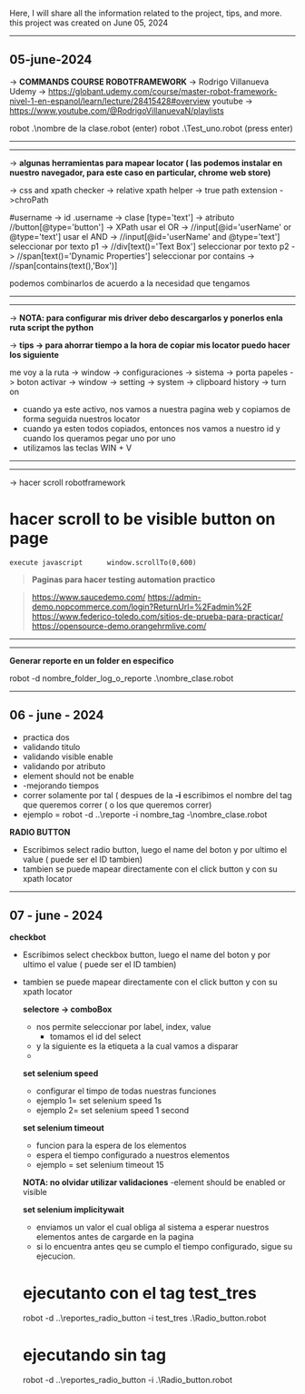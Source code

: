 Here, I will share all the information related to the project, tips, and more. this project was created on June 05, 2024


---------------------------------------------------------------------------------------------
05-june-2024
---------------------------------------------------------------------------------------------

-> **COMMANDS COURSE ROBOTFRAMEWORK** -> Rodrigo Villanueva
Udemy -> https://globant.udemy.com/course/master-robot-framework-nivel-1-en-espanol/learn/lecture/28415428#overview
youtube -> https://www.youtube.com/@RodrigoVillanuevaN/playlists

robot .\nombre de la clase.robot (enter)
robot .\Test_uno.robot (press enter)


---------------------------------------------------------------------------------------------
---------------------------------------------------------------------------------------------

-> **algunas herramientas para mapear locator ( las podemos instalar en nuestro navegador, para este caso en particular, chrome web store)**

-> css and xpath checker
-> relative xpath helper
-> true path extension
->chroPath


#username -> id
.username -> clase
[type='text'] -> atributo
//button[@type='button'] -> XPath
usar el OR -> //input[@id='userName' or @type='text']
usar el AND -> //input[@id='userName' and @type='text']
seleccionar por texto p1 -> //div[text()='Text Box']
seleccionar por texto p2 -> //span[text()='Dynamic Properties']
seleccionar por contains -> //span[contains(text(),'Box')]

podemos combinarlos de acuerdo a la necesidad que tengamos

---------------------------------------------------------------------------------------------
---------------------------------------------------------------------------------------------
-> **NOTA: para configurar mis driver debo descargarlos y ponerlos enla ruta script the python**

-> **tips -> para ahorrar tiempo a la hora de copiar mis locator puedo hacer los siguiente**

me voy a la ruta
-> window -> configuraciones -> sistema -> porta papeles -> boton activar
-> window -> setting -> system -> clipboard history -> turn on
- cuando ya este activo, nos vamos a nuestra pagina web y copiamos de forma seguida nuestros locator
- cuando ya esten todos copiados, entonces nos vamos a nuestro id y cuando los queramos pegar uno por uno
- utilizamos las teclas WIN + V


---------------------------------------------------------------------------------------------
---------------------------------------------------------------------------------------------
-> hacer scroll robotframework
# hacer scroll to be visible button on page
    execute javascript      window.scrollTo(0,600)


> **Paginas para hacer testing automation practico**

> https://www.saucedemo.com/
> https://admin-demo.nopcommerce.com/login?ReturnUrl=%2Fadmin%2F
> https://www.federico-toledo.com/sitios-de-prueba-para-practicar/
> https://opensource-demo.orangehrmlive.com/

---------------------------------------------------------------------------------------------
---------------------------------------------------------------------------------------------
**Generar reporte en un folder en especifico**

robot -d nombre_folder_log_o_reporte .\nombre_clase.robot

---------------------------------------------------------------------------------------------
06 - june - 2024
---------------------------------------------------------------------------------------------

- practica dos
- validando titulo
- validando visible enable
- validando por atributo
- element should not be enable
- -mejorando tiempos
- correr solamente por tal ( despues de la **-i** escribimos el nombre del tag que queremos correr ( o los que queremos correr)
- ejemplo = robot -d ..\reporte -i nombre_tag -\nombre_clase.robot


**RADIO BUTTON**

- Escribimos select radio button, luego el name del boton y por ultimo el value ( puede ser el ID tambien)
- tambien se puede mapear directamente con el click button y con su xpath locator

---------------------------------------------------------------------------------------------
07 - june - 2024
---------------------------------------------------------------------------------------------

**checkbot**
- Escribimos select checkbox button, luego el name del boton y por ultimo el value ( puede ser el ID tambien)
- tambien se puede mapear directamente con el click button y con su xpath locator

  **selectore -> comboBox**
  - nos permite seleccionar por label, index, value
    - tomamos el id del select
  - y la siguiente es la etiqueta a la cual vamos a disparar
  - 
  **set selenium speed**
    - configurar el timpo de todas nuestras funciones
    - ejemplo 1= set selenium speed    1s
    -  ejemplo 2= set selenium speed    1    second
 
    **set selenium timeout**
    - funcion para la espera de los elementos
    - espera el tiempo configurado a nuestros elementos
    - ejemplo = set selenium timeout    15
 
    **NOTA: no olvidar utilizar validaciones**
    -element should be enabled or visible

    **set selenium implicitywait**
    - enviamos un valor el cual obliga al sistema a esperar nuestros elementos antes de cargarde en la pagina
    - si lo encuentra antes qeu se cumplo el tiempo configurado, sigue su ejecucion.

  # ejecutanto con el tag test_tres
  robot -d ..\reportes_radio_button -i test_tres .\Radio_button.robot
  
  # ejecutando sin tag
  robot -d ..\reportes_radio_button -i .\Radio_button.robot


